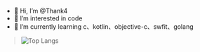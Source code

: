 
- 👋 Hi, I’m @Thank4
- 👀 I’m interested in code
- 🌱 I’m currently learning c、kotlin、objective-c、swfit、golang

>  ![Top Langs](https://github-readme-stats.vercel.app/api/top-langs/?username=Thank4)
